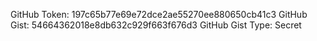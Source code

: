 GitHub Token: 197c65b77e69e72dce2ae55270ee880650cb41c3
GitHub Gist: 54664362018e8db632c929f663f676d3
GitHub Gist Type: Secret